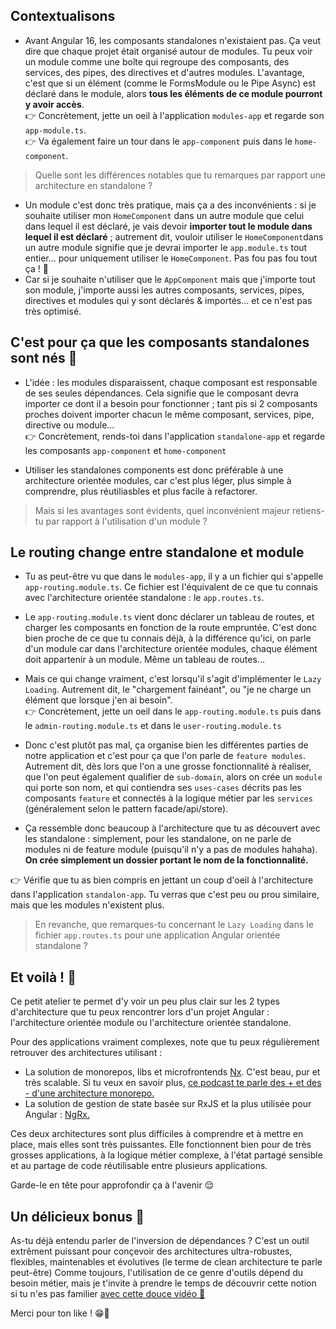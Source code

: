 ## Contextualisons

- Avant Angular 16, les composants standalones n'existaient pas. Ça veut dire que chaque projet était organisé autour de modules. Tu peux voir un module comme une boîte qui regroupe des composants, des services, des pipes, des directives et d'autres modules. L'avantage, c'est que si un élément (comme le FormsModule ou le Pipe Async) est déclaré dans le module, alors **tous les éléments de ce module pourront y avoir accès**.\
👉 Concrètement, jette un oeil à l'application `modules-app` et regarde son `app-module.ts`.\
👉 Va également faire un tour dans le `app-component` puis dans le `home-component`.

> Quelle sont les différences notables que tu remarques par rapport une architecture en standalone ?

- Un module c'est donc très pratique, mais ça a des inconvénients : si je souhaite utiliser mon `HomeComponent` dans un autre module que celui dans lequel il est déclaré, je vais devoir **importer tout le module dans lequel il est déclaré** ; autrement dit, vouloir utiliser le `HomeComponent`dans un autre module signifie que je devrai importer le `app.module.ts` tout entier... pour uniquement utiliser le `HomeComponent`. Pas fou pas fou tout ça ! 🥸
- Car si je souhaite n'utiliser que le `AppComponent` mais que j'importe tout son module, j'importe aussi les autres composants, services, pipes, directives et modules qui y sont déclarés & importés... et ce n'est pas très optimisé.

## C'est pour ça que les composants standalones sont nés 🥳

- L'idée : les modules disparaissent, chaque composant est responsable de ses seules dépendances. Cela signifie que le composant devra importer ce dont il a besoin pour fonctionner ; tant pis si 2 composants proches doivent importer chacun le même composant, services, pipe, directive ou module...\
👉 Concrètement, rends-toi dans l'application `standalone-app` et regarde les composants `app-component` et `home-component`

- Utiliser les standalones components est donc préférable à une architecture orientée modules, car c'est plus léger, plus simple à comprendre, plus réutiliasbles et plus facile à refactorer. 

> Mais si les avantages sont évidents, quel inconvénient majeur retiens-tu par rapport à l'utilisation d'un module ?

## Le routing change entre standalone et module 

- Tu as peut-être vu que dans le `modules-app`, il y a un fichier qui s'appelle `app-routing.module.ts`. Ce fichier est l'équivalent de ce que tu connais avec l'architecture orientée standalone : le `app.routes.ts`.
- Le `app-routing.module.ts` vient donc déclarer un tableau de routes, et charger les composants en fonction de la route empruntée. C'est donc bien proche de ce que tu connais déjà, à la différence qu'ici, on parle d'un module car dans l'architecture orientée modules, chaque élément doit appartenir à un module. Même un tableau de routes...
- Mais ce qui change vraiment, c'est lorsqu'il s'agit d'implémenter le `Lazy Loading`. Autrement dit, le "chargement fainéant", ou "je ne charge un élément que lorsque j'en ai besoin".\
👉 Concrètement, jette un oeil dans le `app-routing.module.ts` puis dans le `admin-routing.module.ts` et dans le  `user-routing.module.ts`
- Donc c'est plutôt pas mal, ça organise bien les différentes parties de notre application et c'est pour ça que l'on parle de `feature modules`. Autrement dit, dès lors que l'on a une grosse fonctionnalité à réaliser, que l'on peut également qualifier de `sub-domain`, alors on crée un `module` qui porte son nom, et qui contiendra ses `uses-cases` décrits pas les composants `feature` et connectés à la logique métier par les `services` (généralement selon le pattern facade/api/store).

- Ça ressemble donc beaucoup à l'architecture que tu as découvert avec les standalone : simplement, pour les standalone, on ne parle de modules ni de feature module (puisqu'il n'y a pas de modules hahaha). **On crée simplement un dossier portant le nom de la fonctionnalité.**

👉 Vérifie que tu as bien compris en jettant un coup d'oeil à l'architecture dans l'application `standalon-app`. Tu verras que c'est peu ou prou similaire, mais que les modules n'existent plus.

> En revanche, que remarques-tu concernant le `Lazy Loading` dans le fichier `app.routes.ts` pour une application Angular orientée standalone ?

## Et voilà ! 🥳

Ce petit atelier te permet d'y voir un peu plus clair sur les 2 types d'architecture que tu peux rencontrer lors d'un projet Angular : l'architecture orientée module ou l'architecture orientée standalone.

Pour des applications vraiment complexes, note que tu peux régulièrement retrouver des architectures utilisant : 
- La solution de monorepos, libs et microfrontends [Nx](https://nx.dev/). C'est beau, pur et très scalable. Si tu veux en savoir plus,  [ce podcast te parle des + et des - d'une architecture monorepo.](https://open.spotify.com/episode/5gV6Vn2RVjdrsIiW7Hkoiz?si=afee75fa24ab4136)
- La solution de gestion de state basée sur RxJS et la plus utilisée pour Angular : [NgRx.](https://ngrx.io/)

Ces deux architectures sont plus difficiles à comprendre et à mettre en place, mais elles sont très puissantes. Elle fonctionnent bien pour de très grosses applications, à la logique métier complexe, à l'état partagé sensible et au partage de code réutilisable entre plusieurs applications.

Garde-le en tête pour approfondir ça à l'avenir 😌

## Un délicieux bonus 🎁

As-tu déjà entendu parler de l'inversion de dépendances ? C'est un outil extrêment puissant pour conçevoir des architectures ultra-robustes, flexibles, maintenables et évolutives (le terme de clean architecture te parle peut-être) Comme toujours, l'utilisation de ce genre d'outils dépend du besoin métier, mais je t'invite à prendre le temps de découvrir cette notion si tu n'es pas familier [avec cette douce vidéo 🥹](https://www.youtube.com/watch?v=0-OOh6G7LPc)

Merci pour ton like ! 😁🤙